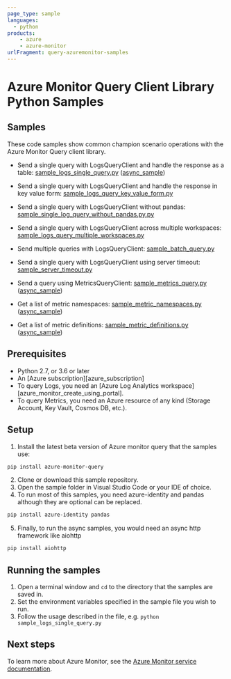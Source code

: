 ```yaml
---
page_type: sample
languages:
  - python
products:
    - azure
    - azure-monitor
urlFragment: query-azuremonitor-samples
---
```


# Azure Monitor Query Client Library Python Samples

## Samples
These code samples show common champion scenario operations with the Azure Monitor Query client library.

* Send a single query with LogsQueryClient and handle the response as a table: [sample_logs_single_query.py](https://github.com/Azure/azure-sdk-for-python/blob/main/sdk/monitor/azure-monitor-query/samples/sample_logs_single_query.py) ([async_sample](https://github.com/Azure/azure-sdk-for-python/blob/main/sdk/monitor/azure-monitor-query/samples/async_samples/sample_log_query_async.py))

* Send a single query with LogsQueryClient and handle the response in key value form: [sample_logs_query_key_value_form.py](https://github.com/Azure/azure-sdk-for-python/blob/main/sdk/monitor/azure-monitor-query/samples/sample_logs_query_key_value_form.py)

* Send a single query with LogsQueryClient without pandas: [sample_single_log_query_without_pandas.py.py](https://github.com/Azure/azure-sdk-for-python/blob/main/sdk/monitor/azure-monitor-query/samples/sample_single_log_query_without_pandas.py)

* Send a single query with LogsQueryClient across multiple workspaces: [sample_logs_query_multiple_workspaces.py](https://github.com/Azure/azure-sdk-for-python/blob/main/sdk/monitor/azure-monitor-query/samples/sample_log_query_multiple_workspaces.py)

* Send multiple queries with LogsQueryClient: [sample_batch_query.py](https://github.com/Azure/azure-sdk-for-python/blob/main/sdk/monitor/azure-monitor-query/samples/sample_batch_query.py)

* Send a single query with LogsQueryClient using server timeout: [sample_server_timeout.py](https://github.com/Azure/azure-sdk-for-python/blob/main/sdk/monitor/azure-monitor-query/samples/sample_server_timeout.py)

* Send a query using MetricsQueryClient: [sample_metrics_query.py](https://github.com/Azure/azure-sdk-for-python/blob/main/sdk/monitor/azure-monitor-query/samples/sample_metrics_query.py) ([async_sample](https://github.com/Azure/azure-sdk-for-python/blob/main/sdk/monitor/azure-monitor-query/samples/async_samples/sample_metrics_query_async.py))

* Get a list of metric namespaces: [sample_metric_namespaces.py](https://github.com/Azure/azure-sdk-for-python/blob/main/sdk/monitor/azure-monitor-query/samples/sample_metric_namespaces.py) ([async_sample](https://github.com/Azure/azure-sdk-for-python/blob/main/sdk/monitor/azure-monitor-query/samples/async_samples/sample_metric_namespaces_async.py))

* Get a list of metric definitions: [sample_metric_definitions.py](https://github.com/Azure/azure-sdk-for-python/blob/main/sdk/monitor/azure-monitor-query/samples/sample_metric_definitions.py) ([async_sample](https://github.com/Azure/azure-sdk-for-python/blob/main/sdk/monitor/azure-monitor-query/samples/async_samples/sample_metric_definitions_async.py))

## Prerequisites

- Python 2.7, or 3.6 or later
- An [Azure subscription][azure_subscription]
- To query Logs, you need an [Azure Log Analytics workspace][azure_monitor_create_using_portal].
- To query Metrics, you need an Azure resource of any kind (Storage Account, Key Vault, Cosmos DB, etc.).

## Setup

1. Install the latest beta version of Azure monitor query that the samples use:

```bash
pip install azure-monitor-query
```

2. Clone or download this sample repository.
3. Open the sample folder in Visual Studio Code or your IDE of choice.
4. To run most of this samples, you need azure-identity and pandas although they are optional can be replaced.

```bash
pip install azure-identity pandas
```

5. Finally, to run the async samples, you would need an async http framework like aiohttp

```bash
pip install aiohttp
```

## Running the samples

1. Open a terminal window and `cd` to the directory that the samples are saved in.
2. Set the environment variables specified in the sample file you wish to run.
3. Follow the usage described in the file, e.g. `python sample_logs_single_query.py`

## Next steps

To learn more about Azure Monitor, see the [Azure Monitor service documentation](https://docs.microsoft.com/azure/azure-monitor/).